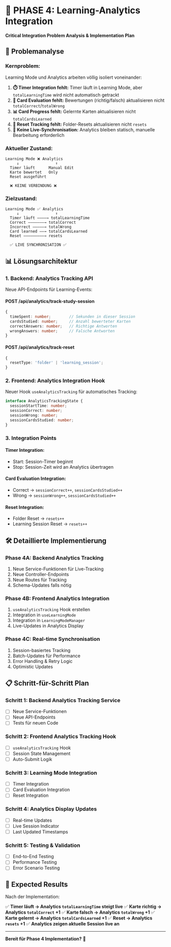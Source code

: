 # 🔗 **PHASE 4: Learning-Analytics Integration**
**Critical Integration Problem Analysis & Implementation Plan**

## 🎯 **Problemanalyse**

### **Kernproblem:**
Learning Mode und Analytics arbeiten völlig isoliert voneinander:

1. **⏱️ Timer Integration fehlt:** Timer läuft in Learning Mode, aber `totalLearningTime` wird nicht automatisch getrackt
2. **🎯 Card Evaluation fehlt:** Bewertungen (richtig/falsch) aktualisieren nicht `totalCorrect`/`totalWrong`
3. **📊 Card Progress fehlt:** Gelernte Karten aktualisieren nicht `totalCardsLearned`
4. **🔄 Reset Tracking fehlt:** Folder-Resets aktualisieren nicht `resets`
5. **🚫 Keine Live-Synchronisation:** Analytics bleiben statisch, manuelle Bearbeitung erforderlich

### **Aktueller Zustand:**
```
Learning Mode ❌ Analytics
     ↓                ↑
  Timer läuft      Manual Edit
  Karte bewertet   Only
  Reset ausgeführt
  
  ❌ KEINE VERBINDUNG ❌
```

### **Zielzustand:**
```
Learning Mode ✅ Analytics
     ↓                ↑
  Timer läuft ――――→ totalLearningTime
  Correct ―――――――→ totalCorrect
  Incorrect ―――――→ totalWrong
  Card learned ――→ totalCardsLearned
  Reset ―――――――――→ resets
  
  ✅ LIVE SYNCHRONISATION ✅
```

## 📊 **Lösungsarchitektur**

### **1. Backend: Analytics Tracking API**
Neue API-Endpoints für Learning-Events:

#### **POST /api/analytics/track-study-session**
```typescript
{
  timeSpent: number;        // Sekunden in dieser Session
  cardsStudied: number;     // Anzahl bewerteter Karten
  correctAnswers: number;   // Richtige Antworten
  wrongAnswers: number;     // Falsche Antworten
}
```

#### **POST /api/analytics/track-reset**
```typescript
{
  resetType: 'folder' | 'learning_session';
}
```

### **2. Frontend: Analytics Integration Hook**
Neuer Hook `useAnalyticsTracking` für automatisches Tracking:

```typescript
interface AnalyticsTrackingState {
  sessionStartTime: number;
  sessionCorrect: number;
  sessionWrong: number;
  sessionCardsStudied: number;
}
```

### **3. Integration Points**

#### **Timer Integration:**
- Start: Session-Timer beginnt
- Stop: Session-Zeit wird an Analytics übertragen

#### **Card Evaluation Integration:**
- Correct → `sessionCorrect++`, `sessionCardsStudied++`
- Wrong → `sessionWrong++`, `sessionCardsStudied++`

#### **Reset Integration:**
- Folder Reset → `resets++`
- Learning Session Reset → `resets++`

## 🛠️ **Detaillierte Implementierung**

### **Phase 4A: Backend Analytics Tracking**
1. Neue Service-Funktionen für Live-Tracking
2. Neue Controller-Endpoints 
3. Neue Routes für Tracking
4. Schema-Updates falls nötig

### **Phase 4B: Frontend Analytics Integration**
1. `useAnalyticsTracking` Hook erstellen
2. Integration in `useLearningMode`
3. Integration in `LearningModeManager`
4. Live-Updates in Analytics Display

### **Phase 4C: Real-time Synchronisation**
1. Session-basiertes Tracking
2. Batch-Updates für Performance
3. Error Handling & Retry Logic
4. Optimistic Updates

## 📋 **Schritt-für-Schritt Plan**

### **Schritt 1: Backend Analytics Tracking Service**
- [ ] Neue Service-Funktionen
- [ ] Neue API-Endpoints
- [ ] Tests für neuen Code

### **Schritt 2: Frontend Analytics Tracking Hook**
- [ ] `useAnalyticsTracking` Hook
- [ ] Session State Management
- [ ] Auto-Submit Logik

### **Schritt 3: Learning Mode Integration**
- [ ] Timer Integration
- [ ] Card Evaluation Integration
- [ ] Reset Integration

### **Schritt 4: Analytics Display Updates**
- [ ] Real-time Updates
- [ ] Live Session Indicator
- [ ] Last Updated Timestamps

### **Schritt 5: Testing & Validation**
- [ ] End-to-End Testing
- [ ] Performance Testing
- [ ] Error Scenario Testing

## 🎯 **Expected Results**

Nach der Implementation:

✅ **Timer läuft → Analytics `totalLearningTime` steigt live**
✅ **Karte richtig → Analytics `totalCorrect` +1**
✅ **Karte falsch → Analytics `totalWrong` +1**
✅ **Karte gelernt → Analytics `totalCardsLearned` +1**
✅ **Reset → Analytics `resets` +1**
✅ **Analytics zeigen aktuelle Session live an**

---

**Bereit für Phase 4 Implementation?** 🚀
